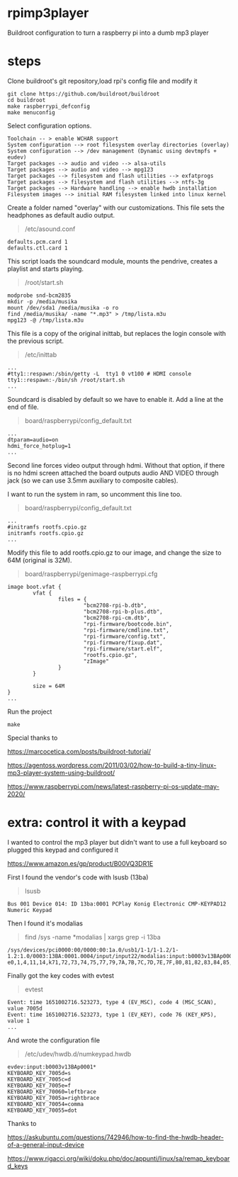# rpimp3player
Buildroot configuration to turn a raspberry pi into a dumb mp3 player

# steps
Clone buildroot's git repository,load rpi's config file and modify it
```
git clone https://github.com/buildroot/buildroot
cd buildroot
make raspberrypi_defconfig
make menuconfig
```

Select configuration options. 
```
Toolchain -- > enable WCHAR support
System configuration --> root filesystem overlay directories (overlay)
System configuration --> /dev management (Dynamic using devtmpfs + eudev)
Target packages --> audio and video --> alsa-utils
Target packages --> audio and video --> mpg123
Target packages --> filesystem and flash utilities --> exfatprogs
Target packages --> filesystem and flash utilities --> ntfs-3g
Target packages --> Hardware handling --> enable hwdb installation
Filesystem images --> initial RAM filesystem linked into linux kernel
```

Create a folder named "overlay" with our customizations. This file sets the headphones as default audio output.

>/etc/asound.conf
```
defaults.pcm.card 1
defaults.ctl.card 1
```

This script loads the soundcard module, mounts the pendrive, creates a playlist and starts playing.
>/root/start.sh
```
modprobe snd-bcm2835
mkdir -p /media/musika
mount /dev/sda1 /media/musika -o ro
find /media/musika/ -name "*.mp3" > /tmp/lista.m3u 
mpg123 -@ /tmp/lista.m3u
```

This file is a copy of the original inittab, but replaces the login console with the previous script.
>/etc/inittab
```
...
#tty1::respawn:/sbin/getty -L  tty1 0 vt100 # HDMI console
tty1::respawn:-/bin/sh /root/start.sh
...
```
Soundcard is disabled by default so we have to enable it. Add a line at the end of file.
>board/raspberrypi/config_default.txt
```
...
dtparam=audio=on
hdmi_force_hotplug=1
...
```
Second line forces video output through hdmi. Without that option, if there is no hdmi screen attached the board outputs audio AND VIDEO through jack (so we can use 3.5mm auxiliary to composite cables).

I want to run the system in ram, so uncomment this line too.
>board/raspberrypi/config_default.txt
```
...
#initramfs rootfs.cpio.gz
initramfs rootfs.cpio.gz
...
```
Modify this file to add rootfs.cpio.gz to our image, and change the size to 64M (original is 32M).
>board/raspberrypi/genimage-raspberrypi.cfg
```
image boot.vfat {
        vfat {
                files = {
                        "bcm2708-rpi-b.dtb",
                        "bcm2708-rpi-b-plus.dtb",
                        "bcm2708-rpi-cm.dtb",
                        "rpi-firmware/bootcode.bin",
                        "rpi-firmware/cmdline.txt",
                        "rpi-firmware/config.txt",
                        "rpi-firmware/fixup.dat",
                        "rpi-firmware/start.elf",
                        "rootfs.cpio.gz",
                        "zImage"
                }
        }

        size = 64M
}
...
```
Run the project
```
make
```

Special thanks to

https://marcocetica.com/posts/buildroot-tutorial/

https://agentoss.wordpress.com/2011/03/02/how-to-build-a-tiny-linux-mp3-player-system-using-buildroot/

https://www.raspberrypi.com/news/latest-raspberry-pi-os-update-may-2020/


# extra: control it with a keypad

I wanted to control the mp3 player but didn't want to use a full keyboard so plugged this keypad and configured it

https://www.amazon.es/gp/product/B00VQ3DR1E

First I found the vendor's code with lsusb (13ba)

>lsusb
```
Bus 001 Device 014: ID 13ba:0001 PCPlay Konig Electronic CMP-KEYPAD12 Numeric Keypad
```

Then I found it's modalias
>find /sys -name *modalias | xargs grep -i 13ba
```
/sys/devices/pci0000:00/0000:00:1a.0/usb1/1-1/1-1.2/1-1.2:1.0/0003:13BA:0001.0004/input/input22/modalias:input:b0003v13BAp0001e0110-e0,1,4,11,14,k71,72,73,74,75,77,79,7A,7B,7C,7D,7E,7F,80,81,82,83,84,85,86,87,88,89,8A,B7,B8,B9,BA,BB,BC,BD,BE,BF,C0,C1,C2,F0,ram4,l0,1,2,sfw
```
Finally got the key codes with evtest
>evtest
```
Event: time 1651002716.523273, type 4 (EV_MSC), code 4 (MSC_SCAN), value 7005d
Event: time 1651002716.523273, type 1 (EV_KEY), code 76 (KEY_KP5), value 1
...
```
And wrote the configuration file
>/etc/udev/hwdb.d/numkeypad.hwdb 
```
evdev:input:b0003v13BAp0001*
KEYBOARD_KEY_7005d=s
KEYBOARD_KEY_7005c=d
KEYBOARD_KEY_7005e=f
KEYBOARD_KEY_70060=leftbrace
KEYBOARD_KEY_7005a=rightbrace
KEYBOARD_KEY_70054=comma
KEYBOARD_KEY_70055=dot
```
Thanks to

https://askubuntu.com/questions/742946/how-to-find-the-hwdb-header-of-a-general-input-device

https://www.rigacci.org/wiki/doku.php/doc/appunti/linux/sa/remap_keyboard_keys
